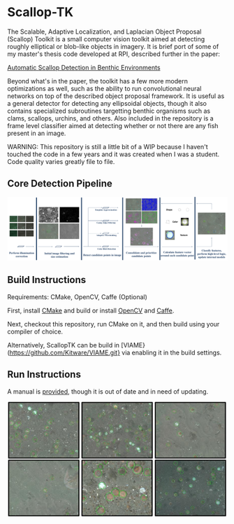 
Scallop-TK
==========

The Scalable, Adaptive Localization, and Laplacian Object Proposal
(Scallop) Toolkit is a small computer vision toolkit aimed at
detecting roughly elliptical or blob-like objects in imagery. It
is brief port of some of my master's thesis code developed at RPI,
described further in the paper:

[Automatic Scallop Detection in Benthic Environments](Documentation/Paper.pdf)

Beyond what's in the paper, the toolkit has a few more modern optimizations
as well, such as the ability to run convolutional neural networks on top of the
described object proposal framework. It is useful as a general detector
for detecting any ellipsoidal objects, though it also contains specialized
subroutines targetting benthic organisms such as clams, scallops, urchins,
and others. Also included in the repository is a frame level classifier aimed
at detecting whether or not there are any fish present in an image.

WARNING: This repository is still a little bit of a WIP because I haven't
touched the code in a few years and it was created when I was a student.
Code quality varies greatly file to file.


Core Detection Pipeline
-----------------------

![Pipeline Image](Documentation/ExamplePipeline.png)


Build Instructions
------------------

Requirements: CMake, OpenCV, Caffe (Optional)

First, install [CMake](https://cmake.org/runningcmake/) and build or install
[OpenCV](http://opencv.org/) and [Caffe](http://caffe.berkeleyvision.org/).

Next, checkout this repository, run CMake on it, and then build using your compiler
of choice.

Alternatively, ScallopTK can be build in [VIAME}(https://github.com/Kitware/VIAME.git}
via enabling it in the build settings.

Run Instructions
----------------

A manual is [provided](Documentation/Manual.pdf), though it is out of date and in need of
updating.

![Pipeline Image](Documentation/ExampleResult.png)